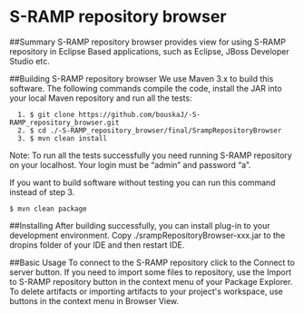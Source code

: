 S-RAMP repository browser
==========================
##Summary
S-RAMP repository browser provides view for using S-RAMP repository in Eclipse Based applications, such as Eclipse, JBoss Developer Studio etc.

##Building S-RAMP repository browser
We use Maven 3.x to build this software. The following commands compile the code, install the JAR into your local Maven repository and run all  the tests:

      1. $ git clone https://github.com/bouskaJ/-S-RAMP_repository_browser.git
      2. $ cd ./-S-RAMP_repository_browser/final/SrampRepositoryBrowser
      3. $ mvn clean install

Note: To run all the tests successfully you need running S-RAMP repository on your localhost. Your login must be “admin” and password “a”.

If you want to build software without testing you can run this command instead of step 3.

    $ mvn clean package

##Installing 
After building successfully, you can install plug-in to your development environment. Copy ./srampRepositoryBrowser-xxx.jar to the dropins folder of your IDE and then restart IDE.

##Basic Usage
To connect to the S-RAMP repository click to the Connect to server button. If you need to import some files to repository, use the Import to S-RAMP repository button in the context menu of your Package Explorer. To delete artifacts or importing artifacts to your project's workspace, use buttons in the context menu in Browser View.



